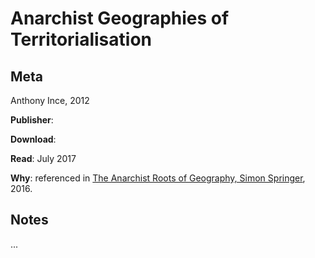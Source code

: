 # Anarchist Geographies of Territorialisation

## Meta

Anthony Ince, 2012

**Publisher**: 

**Download**: 

**Read**: July 2017

**Why**: referenced in [The Anarchist Roots of Geography, Simon Springer](https://www.goodreads.com/book/show/34612837-the-anarchist-roots-of-geography), 2016.

## Notes

...

